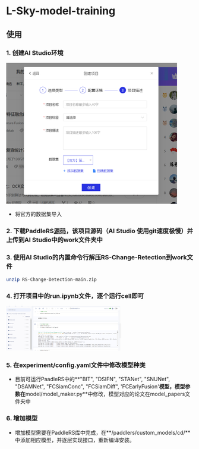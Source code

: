 # L-Sky-model-training

## 使用

### 1. 创建AI Studio环境

<img src="./images/1.png" style="zoom:50%" />

* 将官方的数据集导入

### 2. 下载PaddleRS[源码](https://github.com/faye0078/PaddleRS-addModels)，该项目源码（AI Studio 使用git速度极慢）并上传到AI Studio中的**work**文件夹中

### 3. 使用AI Studio的内置命令行解压RS-Change-Retection到work文件

```bash
unzip RS-Change-Detection-main.zip
```

### 4. 打开项目中的run.ipynb文件，逐个运行cell即可

<img src="./images/2.png" style="zoom:30%" />

### 5. 在experiment/config.yaml文件中修改模型种类

* 目前可运行PaadleRS中的**"BIT", "DSIFN", "STANet", "SNUNet", "DSAMNet", "FCSiamConc", "FCSiamDiff", 'FCEarlyFusion'**模型，模型参数在**model/model_maker.py**中修改，模型对应的论文在model_papers文件夹中

### 6. 增加模型

* 增加模型需要在PaddleRS库中完成，在**/paddlers/custom_models/cd/**中添加相应模型，并逐层实现接口，重新编译安装。
